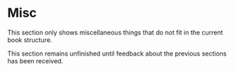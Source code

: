 # Misc

This section only shows miscellaneous things that do not fit
in the current book structure.

This section remains unfinished until feedback about the previous sections
has been received.
